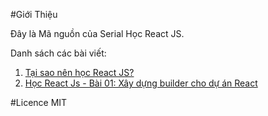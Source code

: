 #Giới Thiệu

Đây là Mã nguồn của Serial Học React JS.

Danh sách các bài viết:

 1. [Tại sao nên học React JS?](http://reactvn.com/blog/tai-sao-nen-hoc-react-js/)
 2. [Học React Js - Bài 01: Xây dựng builder cho dự án React](http://reactvn.com/blog/hoc-react-js-bai-01-xay-dung-builder-cho-du-an-react/)

#Licence
MIT